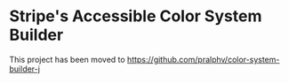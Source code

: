 # Stripe's Accessible Color System Builder
This project has been moved to https://github.com/pralphv/color-system-builder-j

